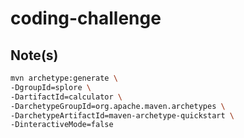 # coding-challenge

## Note(s)
```bash
mvn archetype:generate \
-DgroupId=splore \
-DartifactId=calculator \
-DarchetypeGroupId=org.apache.maven.archetypes \
-DarchetypeArtifactId=maven-archetype-quickstart \
-DinteractiveMode=false
```